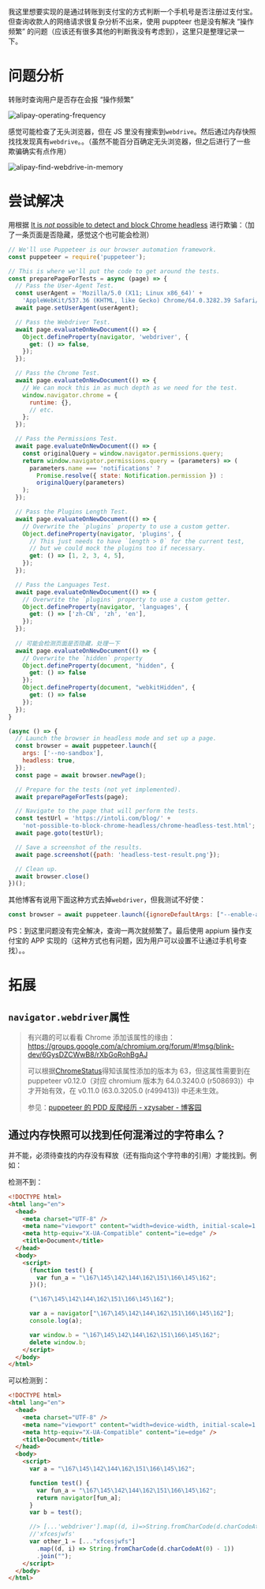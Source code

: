 我这里想要实现的是通过转账到支付宝的方式判断一个手机号是否注册过支付宝。但查询收款人的网络请求很复杂分析不出来，使用 puppteer 也是没有解决 “操作频繁” 的问题（应该还有很多其他的判断我没有考虑到），这里只是整理记录一下。

# 问题分析

转账时查询用户是否存在会报 “操作频繁”

![alipay-operating-frequency](./images/alipay-operating-frequency.png)

感觉可能检查了无头浏览器，但在 JS 里没有搜索到`webdrive`。然后通过内存快照找找发现真有`webdrive`。。（虽然不能百分百确定无头浏览器，但之后进行了一些欺骗确实有点作用）

![alipay-find-webdrive-in-memory](./images/alipay-find-webdrive-in-memory.png)

# 尝试解决

用根据 [It is *not* possible to detect and block Chrome headless](https://intoli.com/blog/not-possible-to-block-chrome-headless/) 进行欺骗：（加了一条页面是否隐藏，感觉这个也可能会检测）

```js
// We'll use Puppeteer is our browser automation framework.
const puppeteer = require('puppeteer');

// This is where we'll put the code to get around the tests.
const preparePageForTests = async (page) => {
  // Pass the User-Agent Test.
  const userAgent = 'Mozilla/5.0 (X11; Linux x86_64)' +
    'AppleWebKit/537.36 (KHTML, like Gecko) Chrome/64.0.3282.39 Safari/537.36';
  await page.setUserAgent(userAgent);

  // Pass the Webdriver Test.
  await page.evaluateOnNewDocument(() => {
    Object.defineProperty(navigator, 'webdriver', {
      get: () => false,
    });
  });

  // Pass the Chrome Test.
  await page.evaluateOnNewDocument(() => {
    // We can mock this in as much depth as we need for the test.
    window.navigator.chrome = {
      runtime: {},
      // etc.
    };
  });

  // Pass the Permissions Test.
  await page.evaluateOnNewDocument(() => {
    const originalQuery = window.navigator.permissions.query;
    return window.navigator.permissions.query = (parameters) => (
      parameters.name === 'notifications' ?
        Promise.resolve({ state: Notification.permission }) :
        originalQuery(parameters)
    );
  });

  // Pass the Plugins Length Test.
  await page.evaluateOnNewDocument(() => {
    // Overwrite the `plugins` property to use a custom getter.
    Object.defineProperty(navigator, 'plugins', {
      // This just needs to have `length > 0` for the current test,
      // but we could mock the plugins too if necessary.
      get: () => [1, 2, 3, 4, 5],
    });
  });

  // Pass the Languages Test.
  await page.evaluateOnNewDocument(() => {
    // Overwrite the `plugins` property to use a custom getter.
    Object.defineProperty(navigator, 'languages', {
      get: () => ['zh-CN', 'zh', 'en'],
    });
  });
    
  // 可能会检测页面是否隐藏，处理一下
  await page.evaluateOnNewDocument(() => {
    // Overwrite the `hidden` property
    Object.defineProperty(document, "hidden", {
      get: () => false
    });
    Object.defineProperty(document, "webkitHidden", {
      get: () => false
    });
  });
}

(async () => {
  // Launch the browser in headless mode and set up a page.
  const browser = await puppeteer.launch({
    args: ['--no-sandbox'],
    headless: true,
  });
  const page = await browser.newPage();

  // Prepare for the tests (not yet implemented).
  await preparePageForTests(page);

  // Navigate to the page that will perform the tests.
  const testUrl = 'https://intoli.com/blog/' +
    'not-possible-to-block-chrome-headless/chrome-headless-test.html';
  await page.goto(testUrl);

  // Save a screenshot of the results.
  await page.screenshot({path: 'headless-test-result.png'});

  // Clean up.
  await browser.close()
})();
```

其他博客有说用下面这种方式去掉`webdriver`，但我测试不好使：

```js
const browser = await puppeteer.launch({ignoreDefaultArgs: ["--enable-automation"]});
```

PS：到这里问题没有完全解决，查询一两次就频繁了。最后使用 appium 操作支付宝的 APP 实现的（这种方式也有问题，因为用户可以设置不让通过手机号查找）。。

# 拓展

## `navigator.webdriver`属性

> 有兴趣的可以看看 Chrome 添加该属性的缘由：<https://groups.google.com/a/chromium.org/forum/#!msg/blink-dev/6GysDZCWwB8/rXbGoRohBgAJ>
>
> 可以根据[ChromeStatus](https://www.chromestatus.com/feature/6216034532982784)得知该属性添加的版本为 63，但这属性需要到在 puppeteer v0.12.0（对应 chromium 版本为 64.0.3240.0 (r508693)）中才开始有效，在 v0.11.0 (63.0.3205.0 (r499413)) 中还未生效。
>
> 参见：[puppeteer 的 PDD 反爬经历 - xzysaber - 博客园](https://www.cnblogs.com/xzysaber/p/9719493.html)

## 通过内存快照可以找到任何混淆过的字符串么？

并不能，必须待查找的内存没有释放（还有指向这个字符串的引用）才能找到。例如：

检测不到：

```html
<!DOCTYPE html>
<html lang="en">
  <head>
    <meta charset="UTF-8" />
    <meta name="viewport" content="width=device-width, initial-scale=1.0" />
    <meta http-equiv="X-UA-Compatible" content="ie=edge" />
    <title>Document</title>
  </head>
  <body>
    <script>
      (function test() {
        var fun_a = "\167\145\142\144\162\151\166\145\162";
      })();

      ("\167\145\142\144\162\151\166\145\162");

      var a = navigator["\167\145\142\144\162\151\166\145\162"];
      console.log(a);

      var window.b = "\167\145\142\144\162\151\166\145\162";
      delete window.b;
    </script>
  </body>
</html>
```

可以检测到：

```html
<!DOCTYPE html>
<html lang="en">
  <head>
    <meta charset="UTF-8" />
    <meta name="viewport" content="width=device-width, initial-scale=1.0" />
    <meta http-equiv="X-UA-Compatible" content="ie=edge" />
    <title>Document</title>
  </head>
  <body>
    <script>
      var a = "\167\145\142\144\162\151\166\145\162";

      function test() {
        var fun_a = "\167\145\142\144\162\151\166\145\162";
        return navigator[fun_a];
      }
      var b = test();

      //> [...'webdriver'].map((d, i)=>String.fromCharCode(d.charCodeAt(0) + 1)).join('')
      //'xfcesjwfs'
      var other_1 = [..."xfcesjwfs"]
        .map((d, i) => String.fromCharCode(d.charCodeAt(0) - 1))
        .join("");
    </script>
  </body>
</html>
```
